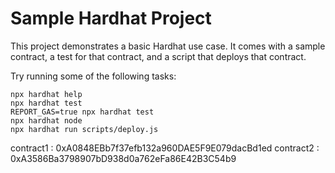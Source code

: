 # Sample Hardhat Project

This project demonstrates a basic Hardhat use case. It comes with a sample contract, a test for that contract, and a script that deploys that contract.

Try running some of the following tasks:

```shell
npx hardhat help
npx hardhat test
REPORT_GAS=true npx hardhat test
npx hardhat node
npx hardhat run scripts/deploy.js
```
contract1 : 0xA0848EBb7f37efb132a960DAE5F9E079dacBd1ed
contract2 : 0xA3586Ba3798907bD938d0a762eFa86E42B3C54b9